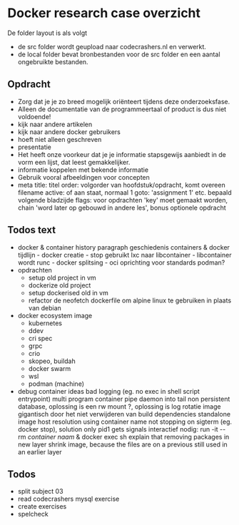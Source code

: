 # Docker research case overzicht


De folder layout is als volgt
- de src folder wordt geupload naar codecrashers.nl en verwerkt.
- de local folder bevat bronbestanden voor de src folder en een aantal ongebruikte bestanden.


## Opdracht
- Zorg dat je je zo breed mogelijk oriënteert tijdens deze onderzoeksfase.
- Alleen de documentatie van de programmeertaal of product is dus niet voldoende! 
- kijk naar andere artikelen
- kijk naar andere docker gebruikers
- hoeft niet alleen geschreven
- presentatie
- Het heeft onze voorkeur dat je je informatie stapsgewijs aanbiedt in de vorm een lijst, dat leest gemakkelijker.
- informatie koppelen met bekende informatie
- Gebruik vooral afbeeldingen voor concepten
- meta
    title: titel
    order: volgorder van hoofdstuk/opdracht, komt overeen filename
    active: of aan staat, normaal 1
    goto: 'assignment 1' etc. bepaald volgende bladzijde
    flags: voor opdrachten 'key' moet gemaakt worden, chain 'word later op gebouwd in andere les', bonus optionele opdracht


## Todos text

- docker & container history paragraph
    geschiedenis containers & docker
    tijdlijn
        - docker creatie
        - stop gebruikt lxc naar libcontainer
        - libcontainer wordt runc
        - docker splitsing
        - oci oprichting voor standards
    podman?
- opdrachten
    - setup old project in vm
    - dockerize old project
    - setup dockerised old in vm
    - refactor de neofetch dockerfile om alpine linux te gebruiken in plaats van debian
- docker ecosystem image
    - kubernetes
    - ddev
    - cri spec
    - grpc
    - crio
    - skopeo, buildah
    - docker swarm
    - wsl
    - podman (machine)
- debug container ideas
    bad logging (eg. no exec in shell script entrypoint)
    multi program container
    pipe daemon into tail
    non persistent database, oplossing is een rw mount
    ?, oplossing is log rotatie
    image gigantisch door het niet verwijderen van build dependencies
    standalone image
    host resolution using container name
    not stopping on sigterm (eg. docker stop), solution only pid1 gets signals
    interactief nodig: run -it --rm *container naam* & docker exec sh
    explain that removing packages in new layer shrink image, because the files are on a previous still used in an earlier layer


## Todos

- split subject 03
- read codecrashers mysql exercise
- create exercises
- spelcheck



